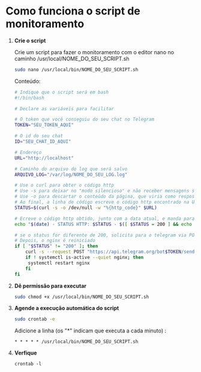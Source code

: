 # Como funciona o script de monitoramento

1. **Crie o script**

   Crie um script para fazer o monitoramento com o editor nano no caminho /usr/local/NOME_DO_SEU_SCRIPT.sh  
 
   ```bash
   sudo nano /usr/local/bin/NOME_DO_SEU_SCRIPT.sh
   ```
   Conteúdo:  
   ```bash
   # Indique que o script será em bash
   #!/bin/bash

   # Declare as variáveis para facilitar
   
   # O token que você conseguiu do seu chat no Telegram
   TOKEN="SEU_TOKEN_AQUI"

   # O id do seu chat 
   ID="SEU_CHAT_ID_AQUI"
   
   # Endereço
   URL="http://localhost"
   
   # Caminho do arquivo do log que será salvo
   ARQUIVO_LOG="/var/log/NOME_DO_SEU_LOG.log"

   # Use o curl para obter o código http
   # Use -s para deixar no "modo silencioso" e não receber mensagens sobre a conexão
   # Use -o para descartar o conteúdo da página, que viria como resposta, para /dev/null
   # Ao final, a linha de código escreve o código http encontrado na URL e armazena na variável STATUS
   STATUS=$(curl -s -o /dev/null -w "%{http_code}" $URL)

   # Ecreve o código http obtido, junto com a data atual, e manda para o arquivo log
   echo "$(date) - STATUS HTTP: $STATUS - $([ $STATUS = 200 ] && echo 'OK' || echo 'FALHOU')" >> $ARQUIVO_LOG

   # se o status for diferente de 200, solicita para o telegram via POST para que ele possa mandar a mensagem indicada para o caminho fornecido
   # Depois, o nginx é reiniciado
   if [ "$STATUS" != "200" ]; then
       curl -s --request POST "https://api.telegram.org/bot$TOKEN/sendMessage" -d chat_id=$ID -d text="Alerta, site indisponível! Status: $STATUS"
       if ! systemctl is-active --quiet nginx; then
        systemctl restart nginx
       fi 
   fi

   ```
   
2. **Dê permissão para executar**  
   ```bash
   sudo chmod +x /usr/local/bin/NOME_DO_SEU_SCRIPT.sh
   ```

3. **Agende a execução automática do script**  
   ```bash
   sudo crontab -e
   ```
   Adicione a linha (os "*" indicam que executa a cada minuto) : 
   ```
   * * * * * /usr/local/bin/NOME_DO_SEU_SCRIPT.sh
   ```
   
4. **Verfique**
    ```
   crontab -l
   ```

